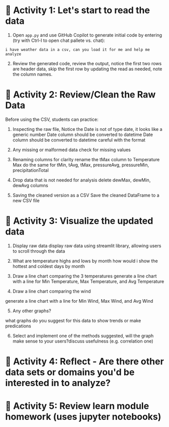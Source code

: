 # 🧪 Activity 1: Let's start to read the data

1. Open `app.py` and use GitHub Copilot to generate initial code by entering (try with Ctrl-I to open chat pallete vs. chat): 

```
i have weather data in a csv, can you load it for me and help me analyze
```

2. Review the generated code, review the output, notice the first two rows are header data, skip the first row by updating the read as needed, note the column names.  

# 🧪 Activity 2: Review/Clean the Raw Data

Before using the CSV, students can practice:
1. Inspecting the raw file, Notice the Date is not of type date, it looks like a generic number
Date column should be converted to datetime
Date column should be converted to datetime careful with the format

2. Any missing or malformed data
check for missing values

3. Renaming columns for clarity
rename the tMax column to Temperature Max
do the same for tMin, tAvg, tMax, pressureAvg, pressureMin, precipitationTotal

4. Drop data that is not needed for analysis
delete dewMax, dewMin, dewAvg columns

5. Saving the cleaned version as a CSV
Save the cleaned DataFrame to a new CSV file

# 🧪 Activity 3: Visualize the updated data
1. Display raw data
display raw data using streamlit library, allowing users to scroll through the data 

2. What are temperature highs and lows by month
how would i show the hottest and coldest days by month

3. Draw a line chart comparing the 3 temperatures
generate a line chart with a line for Min Temperature, Max Temperature, and Avg Temperature

4. Draw a line chart comparing the wind

generate a line chart with a line for Min Wind, Max Wind, and Avg Wind

5. Any other graphs? 

what graphs do you suggest for this data to show trends or make predications

6. Select and implement one of the methods suggested, will the graph make sense to your users?discuss usefulness (e.g. correlation one)

# 🧪 Activity 4: Reflect - Are there other data sets or domains you'd be interested in to analyze?

# 🧪 Activity 5: Review learn module homework (uses jupyter notebooks)
